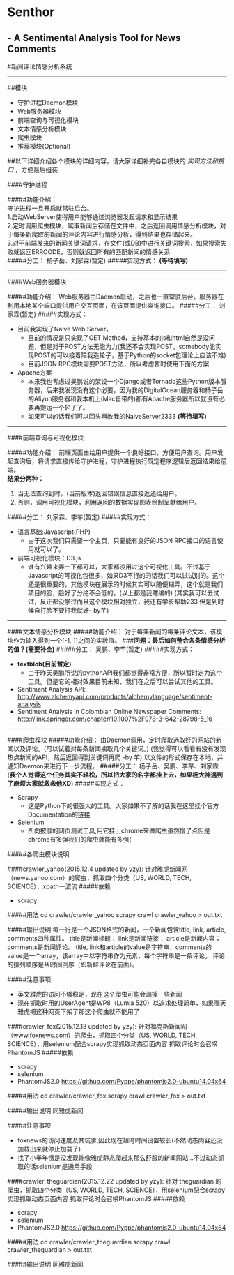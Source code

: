 # Senthor
## - A Sentimental Analysis Tool for News Comments

#新闻评论情感分析系统

---

##模块
* 守护进程Daemon模块
* Web服务器模块
* 前端查询与可视化模块
* 文本情感分析模块
* 爬虫模块
* 推荐模块(Optional)

##以下详细介绍各个模块的详细内容，请大家详细补完各自模块的 *实现方法和接口* ，方便最后组装

####守护进程

#####功能介绍：  
守护进程一旦开启就常驻后台。  
1.启动WebServer使得用户能够通过浏览器发起请求和显示结果  
2.定时调用爬虫模块，爬取新闻后存储在文件中，之后返回调用情感分析模块，对于每条新爬取的新闻的评论内容进行情感分析，得到结果也存储起来。  
3.对于前端发来的新闻关键词请求，在文件(或DB)中进行关键词搜索，如果搜索失败就返回ERRCODE，否则就返回所有的匹配新闻的情感关系  
#####分工：
杨子岳、刘家霖(暂定)
#####实现方式：
**(等待填写)**

---
####Web服务器模块

#####功能介绍：
Web服务器由Daemon启动，之后也一直常驻后台。服务器在利用本地某个端口提供用户交互页面，在该页面提供查询接口。
#####分工：
刘家霖(暂定)
#####实现方式：
* 目前我实现了Naive Web Server。
	* 目前的情况是只实现了GET Method，支持基本的js和html自然是没问题，但是对于POST方法无能为力(我还不会实现POST，somebody能实现POST的可以接着陪我造轮子，基于Python的socket包理论上应该不难)
	* 目前JSON RPC模块需要POST方法，所以考虑暂时使用下面的方案
* Apache方案
	* 本来我也考虑过吴鹏说的架设一个Django或者Tornado这些Python版本服务器，后来我发现没有这个必要，因为我的DigitalOcean服务器和杨子岳的Aliyun服务器和我本机上(Mac自带的)都有Apache服务器所以就没有必要再搬运一个轮子了。
	* 如果可以的话我们可以回头再改我的NaiveServer2333
**(等待填写)**

---
####前端查询与可视化模块

#####功能介绍：
前端页面由给用户提供一个良好接口，方便用户查询。用户发起查询后，将请求直接传给守护进程，守护进程执行既定程序逻辑后返回结果给前端。  
**结果分两种：**  
1. 当无法查询到时，(当前版本)返回错误信息直接返还给用户。  
2. 否则，调用可视化模块，利用返回的数据实现图表绘制呈献给用户。  

#####分工：
刘家霖、李芊(暂定)
#####实现方式：
* 语言基础:Javascript(PHP) 
	* 由于这次我们只需要一个主页，只要能有良好的JSON RPC接口的语言使用就可以了。 
* 前端可视化模块：D3.js
	* 谁有兴趣来弄一下都可以，大家都没用过这个可视化工具。不过基于Javascript的可视化包很多，如果D3不行的的话我们可以试试别的。这个还是很重要的，其他模块在展示的时候其实可以随便糊弄，这个就是我们项目的脸，脸好了分绝不会低的。(以上都是我瞎编的) (其实我可以去试试，反正都没学过而且这个模块相对独立，我还有学长帮助233 但是到时候自打脸不要打我就好- by芊)

---
####文本情感分析模块
#####功能介绍：
对于每条新闻的每条评论文本，该模块作为输入得到一个[-1, 1]之间的实数值。
###**问题：最后如何整合各条情感分析的值？(需要补全)**
#####分工：
吴鹏、李芊(暂定)
#####实现方式：
* **textblob(目前暂定)**
	* 由于昨天吴鹏所说的pythonAPI我们都觉得非常方便，所以暂时定为这个工具。但是它的相对效果目前未知，我们在之后可以尝试其他的工具。
* Sentiment Analysis API: http://www.alchemyapi.com/products/alchemylanguage/sentiment-analysis
* Sentiment Analysis in Colombian Online Newspaper Comments: http://link.springer.com/chapter/10.1007%2F978-3-642-28798-5_16


---

####爬虫模块
#####功能介绍：
由Daemon调用，定时爬取选取好的网站的新闻以及评论。(可以试着对每条新闻摘取几个关键词。) (我觉得可以看看有没有发现热点新闻的API，然后返回得到关键词再爬 -by 芊)
以文件的形式保存在本地，并通知Daemon来进行下一步流程。
#####分工：
杨子岳、吴鹏、李芊、刘家霖(**我个人觉得这个任务其实不轻松，所以把大家的名字都挂上去，如果杨大神遇到了麻烦大家就救救他XD**)
#####实现方式：
* Scrapy
	* 这是Python下的很强大的工具。大家如果不了解的话我在这里挂个官方Documentation的[链接](https://media.readthedocs.org/pdf/scrapy/1.0/scrapy.pdf)
* Selenium
	* 所向披靡的网页测试工具,用它挂上chrome来做爬虫虽然慢了点但是chrome有多强我们的爬虫就能有多强(

#####各爬虫模块说明

####crawler_yahoo(2015.12.4 updated by yzy): 
针对雅虎新闻网（news.yahoo.com）的爬虫，抓取四个分类（US, WORLD, TECH, SCIENCE），xpath一波流
#####依赖
* scrapy

#####用法
	cd crawler/crawler_yahoo
	scrapy crawl crawler_yahoo > out.txt

#####输出说明
每一行是一个JSON格式的新闻，一个新闻包含title, link, article, comments四种属性。
title是新闻标题；
link是新闻链接；
article是新闻内容；
comments是新闻评论。
title, link和article的value是字符串，comments的value是一个array，该array中以字符串作为元素，每个字符串是一条评论。
评论的排列顺序是从时间倒序（即新鲜评论在前面）。

#####注意事项
* 英文雅虎的访问不够稳定，现在这个爬虫可能会漏掉一些新闻
* 现在抓取时用的UserAgent是WP8（Lumia 520）以追求处理简单，如果哪天雅虎把这种网页下架了那这个爬虫就不能用了


####crawler_fox(2015.12.13 updated by yzy): 
针对福克斯新闻网（www.foxnews.com）的爬虫，抓取四个分类（US, WORLD, TECH, SCIENCE），用selenium配合scrapy实现抓取动态页面内容
抓取评论时会召唤PhantomJS
#####依赖
* scrapy
* selenium
* PhantomJS2.0 https://github.com/Pyppe/phantomjs2.0-ubuntu14.04x64

#####用法
	cd crawler/crawler_fox
	scrapy crawl crawler_fox > out.txt

#####输出说明
同雅虎新闻

#####注意事项
* foxnews的访问速度及其坑爹,因此现在超时时间设置较长(不然动态内容还没加载出来就停止加载了)
* 找了小半年愣是没发现能像雅虎静态爬起来那么舒服的新闻网站...不过动态抓取的话selenium是通用手段


####crawler_theguardian(2015.12.22 updated by yzy): 
针对 theguardian 的爬虫，抓取四个分类（US, WORLD, TECH, SCIENCE），用selenium配合scrapy实现抓取动态页面内容
抓取评论时会召唤PhantomJS
#####依赖
* scrapy
* selenium
* PhantomJS2.0 https://github.com/Pyppe/phantomjs2.0-ubuntu14.04x64

#####用法
	cd crawler/crawler_theguardian
	scrapy crawl crawler_theguardian > out.txt

#####输出说明
同雅虎新闻


